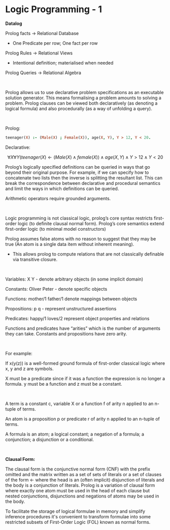 # Logic Programming - 1
**Datalog**

Prolog facts → Relational Database

- One Predicate per row; One fact per row

Prolog Rules → Relational Views

- Intentional definition; materialised when needed

Prolog Queries → Relational Algebra

<br/>

Prolog allows us to use declarative problem specifications as an executable solution generator. This means formalising a problem amounts to solving a problem. Prolog clauses can be viewed both declaratively (as denoting a logical formula) and also procedurally (as a way of unfolding a query).

<br/>

Prolog:


```prolog
teenager(X) :- (Male(X) ; Female(X)), age(X, Y), Y > 12, Y < 20.
```

Declarative:

$$ \forall X\forall Y (teenager(X) \leftarrow(Male(X) \land  female(X)) \land age(X,Y) \land Y>12 \land  Y < 20 $$

Prolog’s logically specified definitions can be queried in ways that go beyond their original purpose. For example, if we can specify how to concatenate two lists then the inverse is splitting the resultant list. This can break the correspondence between declarative and procedural semantics and limit the ways in which definitions can be queried.

Arithmetic operators require grounded arguments.

<br/>

Logic programming is not classical logic, prolog’s core syntax restricts first-order logic (to definite clausal normal form). Prolog’s core semantics extend first-order logic (to minimal model constructors)

Prolog assumes false atoms with no reason to suggest that they may be true (An atom is a single data item without inherent meaning).

- This allows prolog to compute relations that are not classically definable via transitive closure.

<br/>

Variables: X Y - denote arbitrary objects (in some implicit domain)

Constants: Oliver Peter - denote specific objects

Functions: mother/1 father/1 denote mappings between objects

Propositions: p q - represent unstructured assertions

Predicates: happy/1 loves/2 represent object properties and relations

Functions and predicates have “arities” which is the number of arguments they can take. Constants and propositions have zero arity.

<br/>

For example:

If x(y(z)) is a well-formed ground formula of first-order classical logic where x, y and z are symbols.

X must be a predicate since if it was a function the expression is no longer a formula. y must be a function and z must be a constant.

<br/>

A term is a constant c, variable X or a function f of arity n applied to an n-tuple of terms.

An atom is a proposition p or predicate r of arity n applied to an n-tuple of terms.

A formula is an atom; a logical constant; a negation of a formula; a conjunction; a disjunction or a conditional.   

<br/>

**Clausal Form:**

The clausal form is the conjunctive normal form (CNF) with the prefix omitted and the matrix written as a set of sets of literals or a set of clauses of the form <head> ← <body> where the head is an (often implicit) disjunction of literals and the body is a conjunction of literals. Prolog is a variation of clausal form where exactly one atom must be used in the head of each clause but nested conjunctions, disjunctions and negations of atoms may be used in the body.

To facilitate the storage of logical formulae in memory and simplify inference procedures it's convenient to transform formulae into some restricted subsets of First-Order Logic (FOL) known as normal forms.

<br/>

